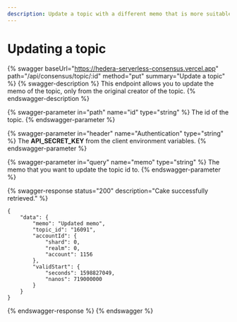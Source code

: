 ```yaml
---
description: Update a topic with a different memo that is more suitable for your use case.
---
```


# Updating a topic

{% swagger baseUrl="https://hedera-serverless-consensus.vercel.app" path="/api/consensus/topic/:id" method="put" summary="Update a topic" %}
{% swagger-description %}
This endpoint allows you to update the memo of the topic, only from the original creator of the topic.
{% endswagger-description %}

{% swagger-parameter in="path" name="id" type="string" %}
The id of the topic.
{% endswagger-parameter %}

{% swagger-parameter in="header" name="Authentication" type="string" %}
The **API\_SECRET\_KEY** from the  client environment variables.
{% endswagger-parameter %}

{% swagger-parameter in="query" name="memo" type="string" %}
The memo that you want to update the topic id to.
{% endswagger-parameter %}

{% swagger-response status="200" description="Cake successfully retrieved." %}
```
{
    "data": {
        "memo": "Updated memo",
        "topic_id": "16091",
        "accountId": {
            "shard": 0,
            "realm": 0,
            "account": 1156
        },
        "validStart": {
            "seconds": 1598827049,
            "nanos": 719000000
        }
    }
}
```
{% endswagger-response %}
{% endswagger %}

